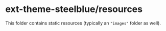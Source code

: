 # ext-theme-steelblue/resources

This folder contains static resources (typically an `"images"` folder as well).
